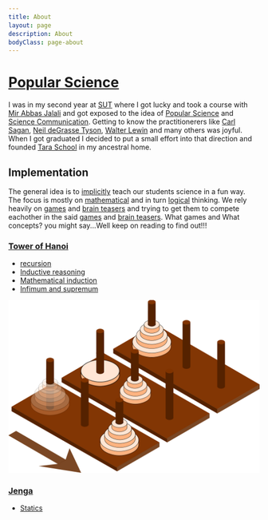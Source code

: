 ```yaml
---
title: About
layout: page
description: About
bodyClass: page-about
---
```



# [Popular Science](https://en.wikipedia.org/wiki/Popular_science)
I was in my second year at [SUT](https://en.sharif.edu/) where I got lucky and took a course with [Mir Abbas Jalali](https://sites.google.com/site/mirabbasjalali/home?pli=1) and got exposed to the idea of [Popular Science](https://en.wikipedia.org/wiki/Popular_science) and [Science Communication](https://en.wikipedia.org/wiki/Science_communication). Getting to know the practitionerers like [Carl Sagan](https://en.wikipedia.org/wiki/Carl_Sagan), [Neil deGrasse Tyson](https://en.wikipedia.org/wiki/Neil_deGrasse_Tyson), [Walter Lewin](https://en.wikipedia.org/wiki/Walter_Lewin) and many others was joyful. When I got graduated I decided to put a small effort into that direction and founded [Tara School](https://adarijani.github.io/projects/tara%20school/) in my ancestral home.

## Implementation
The general idea is to [implicitly](https://en.wikipedia.org/wiki/Implicit_learning) teach our students science in a fun way. The focus is mostly on [mathematical](https://en.wikipedia.org/wiki/Mathematical_proof) and in turn [logical](https://en.wikipedia.org/wiki/Mathematical_logic) thinking. We rely 
heavily on [games](https://en.wikipedia.org/wiki/Mathematical_puzzle) and [brain teasers](https://en.wikipedia.org/wiki/Brain_teaser) and trying to get them to compete eachother in the said [games](https://en.wikipedia.org/wiki/Mathematical_puzzle) and [brain teasers](https://en.wikipedia.org/wiki/Brain_teaser). What games and What concepts? you might say...Well keep on reading to find out!!!

### [Tower of Hanoi](https://en.wikipedia.org/wiki/Tower_of_Hanoi)
* [recursion](https://en.wikipedia.org/wiki/Recursion_(computer_science))  
* [Inductive reasoning](https://en.wikipedia.org/wiki/Inductive_reasoning)  
* [Mathematical induction](https://en.wikipedia.org/wiki/Mathematical_induction)   
* [Infimum and supremum](https://en.wikipedia.org/wiki/Infimum_and_supremum)  


![Accounting Services](/images/hanoi.svg)

### [Jenga](https://en.wikipedia.org/wiki/Jenga)  
* [Statics](https://en.wikipedia.org/wiki/Statics)  



